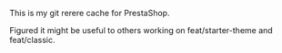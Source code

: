 This is my git rerere cache for PrestaShop.


Figured it might be useful to others working on feat/starter-theme and feat/classic.
